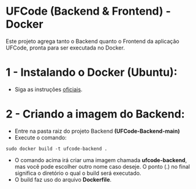 # UFCode (Backend & Frontend) - Docker

Este projeto agrega tanto o Backend quanto o Frontend da aplicação UFCode, pronta para ser executada no Docker.

# 1 - Instalando o Docker (Ubuntu):

* Siga as instruções [oficiais](https://docs.docker.com/engine/install/ubuntu/).

# 2 - Criando a imagem do Backend:

* Entre na pasta raiz do projeto Backend **(UFCode-Backend-main)**
* Execute o comando: 

```
sudo docker build -t ufcode-backend .
```
* O comando acima irá criar uma imagem chamada **ufcode-backend**, mas você pode escolher outro nome caso deseje. O ponto (.) no final significa o diretório o qual o build será executado.
* O build faz uso do arquivo **Dockerfile**.
